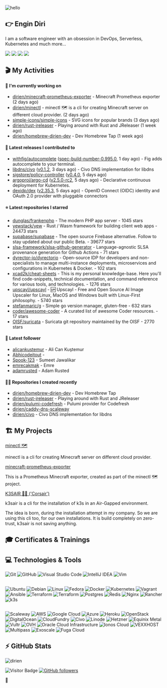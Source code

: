 ![hello](https://media.giphy.com/media/3ornk57KwDXf81rjWM/giphy.gif)

## 👉 Engin Diri

I am a software engineer with an obsession in DevOps, Serverless, Kubernetes and much more...

[![](https://img.shields.io/badge/-@__ediri-%231DA1F2?style=for-the-badge&logo=twitter&logoColor=ffffff)](https://twitter.com/_ediri)
[![](https://img.shields.io/badge/-@dirien-%23181717?style=for-the-badge&logo=github)](https://github.com/dirien)
[![](https://img.shields.io/badge/-@__ediri-E4405F?style=for-the-badge&logo=instagram&logoColor=white)](https://www.instagram.com/_ediri/)
[![](https://img.shields.io/badge/dirien-003366?style=for-the-badge&logo=linuxfoundation&logoColor=white)](https://openprofile.dev/profile/dirien)

## 🎬 My Activities

#### 👷 I'm currently working on

- [dirien/minecraft-prometheus-exporter](https://github.com/dirien/minecraft-prometheus-exporter) - Minecraft Prometheus exporter (2 days ago)
- [dirien/minectl](https://github.com/dirien/minectl) - minectl 🗺  is a cli for creating Minecraft server on different cloud provider. (2 days ago)
- [simple-icons/simple-icons](https://github.com/simple-icons/simple-icons) - SVG icons for popular brands (3 days ago)
- [dirien/rust-jreleaser](https://github.com/dirien/rust-jreleaser) - Playing around with Rust and JReleaser (1 week ago)
- [dirien/homebrew-dirien-dev](https://github.com/dirien/homebrew-dirien-dev) - Dev Homebrew Tap (1 week ago)

#### 🚀 Latest releases I contributed to

- [withfig/autocomplete](https://github.com/withfig/autocomplete) ([spec-build-number-0.995.0](https://github.com/withfig/autocomplete/releases/tag/spec-build-number-0.995.0), 1 day ago) - Fig adds autocomplete to your terminal.
- [libdns/civo](https://github.com/libdns/civo) ([v0.1.2](https://github.com/libdns/civo/releases/tag/v0.1.2), 3 days ago) - Civo DNS implementation for libdns
- [sigstore/policy-controller](https://github.com/sigstore/policy-controller) ([v0.4.0](https://github.com/sigstore/policy-controller/releases/tag/v0.4.0), 5 days ago)
- [argoproj/argo-cd](https://github.com/argoproj/argo-cd) ([v2.5.0-rc2](https://github.com/argoproj/argo-cd/releases/tag/v2.5.0-rc2), 5 days ago) - Declarative continuous deployment for Kubernetes.
- [dexidp/dex](https://github.com/dexidp/dex) ([v2.35.3](https://github.com/dexidp/dex/releases/tag/v2.35.3), 5 days ago) - OpenID Connect (OIDC) identity and OAuth 2.0 provider with pluggable connectors

#### ⭐ Latest repositories I starred

- [dunglas/frankenphp](https://github.com/dunglas/frankenphp) - The modern PHP app server - 1045 stars
- [yewstack/yew](https://github.com/yewstack/yew) - Rust / Wasm framework for building client web apps - 24473 stars
- [supabase/supabase](https://github.com/supabase/supabase) - The open source Firebase alternative. Follow to stay updated about our public Beta. - 39677 stars
- [slsa-framework/slsa-github-generator](https://github.com/slsa-framework/slsa-github-generator) - Language-agnostic SLSA provenance generation for Github Actions - 71 stars
- [dyrector-io/dyrectorio](https://github.com/dyrector-io/dyrectorio) - Open-source IDP for developers and non-specialists to manage multi-instance deployments, microservices and configurations in Kubernetes &amp; Docker. - 102 stars
- [xcad2k/cheat-sheets](https://github.com/xcad2k/cheat-sheets) - This is my personal knowledge-base. Here you&#39;ll find code-snippets, technical documentation, and command reference for various tools, and technologies. - 1276 stars
- [upscayl/upscayl](https://github.com/upscayl/upscayl) - 🆙 Upscayl - Free and Open Source AI Image Upscaler for Linux, MacOS and Windows built with Linux-First philosophy. - 5740 stars
- [stefanmaric/g](https://github.com/stefanmaric/g) - Simple go version manager, gluten-free - 632 stars
- [coder/awesome-coder](https://github.com/coder/awesome-coder) - A curated list of awesome Coder resources. - 17 stars
- [OISF/suricata](https://github.com/OISF/suricata) - Suricata git repository maintained by the OISF - 2770 stars

#### 👥 Latest follower

- [alicankustemur](https://github.com/alicankustemur) - Ali Can Kuştemur
- [Abhicodeitout](https://github.com/Abhicodeitout) - 
- [Spook-123](https://github.com/Spook-123) - Sumeet Jawalikar
- [emrecakmak](https://github.com/emrecakmak) - Emre
- [adamrusted](https://github.com/adamrusted) - Adam Rusted

#### 👨‍💻 Repositories I created recently

- [dirien/homebrew-dirien-dev](https://github.com/dirien/homebrew-dirien-dev) - Dev Homebrew Tap
- [dirien/rust-jreleaser](https://github.com/dirien/rust-jreleaser) - Playing around with Rust and JReleaser
- [dirien/pulumi-codefresh](https://github.com/dirien/pulumi-codefresh) - Pulumi provider for Codefresh
- [dirien/caddy-dns-scaleway](https://github.com/dirien/caddy-dns-scaleway)
- [dirien/civo](https://github.com/dirien/civo) - Civo DNS implementation for libdns


## 🏗️ My Projects
[minectl 🗺](https://github.com/dirien/minectl)

minectl is a cli for creating Minecraft server on different cloud provider.

[minecraft-prometheus-exporter](https://github.com/dirien/minecraft-prometheus-exporter)

This is a Prometheus Minecraft exporter, created as part of the minectl 🗺 project.

[K3SAIR 🏴‍☠️️ ('Corsair')](https://github.com/dirien/k3sair-cli)

k3sair is a cli for the installation of k3s in an Air-Gapped environment.

The idea is born, during the installation attempt in my company. So we are using this cli too, for our own
installations. It is build completely on zero-trust, k3sair is not saving anything.

## 🎓 Certificates & Trainings

<!--START_SECTION:badges-->
<!--END_SECTION:badges-->

## 💻 Technologies & Tools

![Git](https://img.shields.io/badge/git-%23F05033.svg?style=for-the-badge&logo=git&logoColor=white)
![GitHub](https://img.shields.io/badge/github-%23121011.svg?style=for-the-badge&logo=github&logoColor=white)
![Visual Studio Code](https://img.shields.io/badge/VisualStudioCode-0078d7.svg?style=for-the-badge&logo=visual-studio-code&logoColor=white)
![IntelliJ IDEA](https://img.shields.io/badge/IntelliJIDEA-000000.svg?style=for-the-badge&logo=intellij-idea&logoColor=white)
![Vim](https://img.shields.io/badge/VIM-%2311AB00.svg?style=for-the-badge&logo=vim&logoColor=white)

##

![Ubuntu](https://img.shields.io/badge/Ubuntu-E95420?style=for-the-badge&logo=ubuntu&logoColor=white)
![Debian](https://img.shields.io/badge/Debian-D70A53?style=for-the-badge&logo=debian&logoColor=white)
![Linux](https://img.shields.io/badge/Linux-FCC624?style=for-the-badge&logo=linux&logoColor=black)
![Fedora](https://img.shields.io/badge/Fedora-294172?style=for-the-badge&logo=fedora&logoColor=white)
![Docker](https://img.shields.io/badge/docker-0db7ed.svg?style=for-the-badge&logo=docker&logoColor=white)
![Kubernetes](https://img.shields.io/badge/kubernetes-326ce5.svg?style=for-the-badge&logo=kubernetes&logoColor=white)
![Vagrant](https://img.shields.io/badge/vagrant-1563FF.svg?style=for-the-badge&logo=vagrant&logoColor=white)
![Ansible](https://img.shields.io/badge/ansible-1A1918.svg?style=for-the-badge&logo=ansible&logoColor=white)
![Terraform](https://img.shields.io/badge/terraform-5835CC.svg?style=for-the-badge&logo=terraform&logoColor=white)
![Terraform](https://img.shields.io/badge/pulumi-8A3391.svg?style=for-the-badge&logo=pulumi&logoColor=white)
![Postgres](https://img.shields.io/badge/postgres-316192.svg?style=for-the-badge&logo=postgresql&logoColor=white)
![Redis](https://img.shields.io/badge/redis-DD0031.svg?style=for-the-badge&logo=redis&logoColor=white)
![Nginx](https://img.shields.io/badge/nginx-009639.svg?style=for-the-badge&logo=nginx&logoColor=white)
![Rancher](https://img.shields.io/badge/rancher-0075A8.svg?style=for-the-badge&logo=rancher&logoColor=white)
![k3s](https://img.shields.io/badge/k3s-FFC61C.svg?style=for-the-badge&logo=&logoColor=white)

##

![Scaleway](https://img.shields.io/badge/SCALEWAY-4f0599.svg?style=for-the-badge&logo=scaleway&logoColor=white)
![AWS](https://img.shields.io/badge/AWS-FF9900.svg?style=for-the-badge&logo=amazon-aws&logoColor=white)
![Google Cloud](https://img.shields.io/badge/GoogleCloud-4285F4.svg?style=for-the-badge&logo=google-cloud&logoColor=white)
![Azure](https://img.shields.io/badge/azure-0078D4.svg?style=for-the-badge&logo=microsoft-azure&logoColor=white)
![Heroku](https://img.shields.io/badge/heroku-430098.svg?style=for-the-badge&logo=heroku&logoColor=white)
![OpenStack](https://img.shields.io/badge/Openstack-f01742.svg?style=for-the-badge&logo=openstack&logoColor=white)
![DigitalOcean](https://img.shields.io/badge/DigitalOcean-0080FF.svg?style=for-the-badge&logo=DigitalOcean&logoColor=white)
![CloudFundry](https://img.shields.io/badge/CloudFoundry-0C9ED5.svg?style=for-the-badge&logo=cloudfoundry&logoColor=white)
![Civo](https://img.shields.io/badge/civo-239DFF.svg?style=for-the-badge&logo=civo&logoColor=white)
![Linode](https://img.shields.io/badge/linode-00A95C?style=for-the-badge&logo=linode&logoColor=white)
![Hetzner](https://img.shields.io/badge/hetzner-d50c2d?style=for-the-badge&logo=hetzner&logoColor=white)
![Equinix Metal](https://img.shields.io/badge/equinix--metal-d10810?style=for-the-badge&logo=equinixmetal&logoColor=white)
![Vultr](https://img.shields.io/badge/vultr-007BFC?style=for-the-badge&logo=vultr&logoColor=white)
![OVH](https://img.shields.io/badge/ovh-123F6D?style=for-the-badge&logo=ovh&logoColor=white)
![Oracle Cloud Infrastructure](https://img.shields.io/badge/Oracle_Cloud_Infrastructure-F80000?style=for-the-badge&logo=oracle&logoColor=white)
![Ionos Cloud](https://img.shields.io/badge/ionos--cloud-003D8F?style=for-the-badge&logo=ionos&logoColor=white)
![VEXXHOST](https://img.shields.io/badge/VEXXHOST-2A1659?style=for-the-badge&logo=vexxhost&logoColor=white)
![Multipass](https://img.shields.io/badge/Multipass-E95420?style=for-the-badge&logo=ubuntu&logoColor=white)
![Exoscale](https://img.shields.io/badge/Exoscale-DA291C?style=for-the-badge&logo=exoscale&logoColor=white)
![Fuga Cloud](https://img.shields.io/badge/fuga_cloud-242F4B?style=for-the-badge&logo=fugacloud&logoColor=white)

## ⚡ GitHub Stats

![dirien](https://github-readme-stats.vercel.app/api?username=dirien&show_icons=true&count_private=true&theme=dracula)

![Visitor Badge](https://visitor-badge.laobi.icu/badge?page_id=dirien)
[![GitHub followers](https://img.shields.io/github/followers/dirien.svg?style=social&label=Follow&maxAge=2592000)](https://github.com/dirien?tab=followers)

🧿
